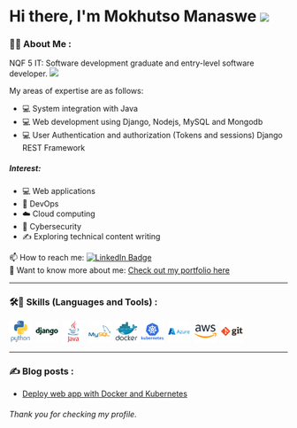 <h1>
    Hi there, I'm Mokhutso Manaswe 
    <img src="https://media.giphy.com/media/hvRJCLFzcasrR4ia7z/giphy.gif" width="30px"/>
</h1>

### :woman_technologist: About Me :
NQF 5 IT: Software development graduate and entry-level software developer.
<img src="https://media.giphy.com/media/WUlplcMpOCEmTGBtBW/giphy.gif" width="30">

My areas of expertise are as follows:
- :computer: System integration with Java
- :computer: Web development using Django, Nodejs, MySQL and Mongodb
- :computer: User Authentication and authorization (Tokens and sessions) Django REST Framework

##### Interest:
- :computer: Web applications
- :bow_and_arrow: DevOps
- :cloud: Cloud computing
- :safety_vest: Cybersecurity
- :writing_hand: Exploring technical content writing


:mailbox: How to reach me: 
[![LinkedIn Badge](https://img.shields.io/badge/LinkedIn-Profile-informational?style=flat&logo=linkedin&logoColor=white&color=0D76A8)](https://www.linkedin.com/in/mokhutso-dev/) <br>
:monocle_face: Want to know more about me: [Check out my portfolio here](https://mokhutso-dev-portfolio.vercel.app/) 

---

### :hammer_and_wrench::briefcase: Skills (Languages and Tools) :
<div>
  <img src="https://github.com/devicons/devicon/blob/master/icons/python/python-original-wordmark.svg" title="Python" alt="Python" width="40" height="40"/>&nbsp;
  <img src="https://github.com/devicons/devicon/blob/master/icons/django/django-plain-wordmark.svg" title="Django" alt="Django" width="40" height="40"/>&nbsp;
  <img src="https://github.com/devicons/devicon/blob/master/icons/java/java-original-wordmark.svg" title="Java" alt="Java" width="40" height="40"/>&nbsp;
  <img src="https://github.com/devicons/devicon/blob/master/icons/mysql/mysql-original-wordmark.svg" title="MySQL"  alt="MySQL" width="40" height="40"/>&nbsp;
  <img src="https://github.com/devicons/devicon/blob/master/icons/docker/docker-original-wordmark.svg" title="Docker" alt="Docker" width="40" height="40"/>&nbsp;
   <img src="https://github.com/devicons/devicon/blob/master/icons/kubernetes/kubernetes-plain-wordmark.svg" title="Kubernetes" alt="Kubernetes" width="40" height="40"/>&nbsp;
   <img src="https://github.com/devicons/devicon/blob/master/icons/azure/azure-original-wordmark.svg" title="Azure" alt="Azure" width="40" height="40"/>&nbsp;
  <img src="https://github.com/devicons/devicon/blob/master/icons/amazonwebservices/amazonwebservices-original-wordmark.svg" title="AWS" alt="AWS" width="40" height="40"/>&nbsp;
  <img src="https://github.com/devicons/devicon/blob/master/icons/git/git-original-wordmark.svg" title="Git" **alt="Git" width="40" height="40"/> 
</div>

<!--
---
### 📌 Pinned repositories
<a href="https://github.com/mokhutso-dev/resturant-django-website">
  <img align="center" style="margin:0.5rem" src="https://github-readme-stats.vercel.app/api/pin/?username=mokhutso-dev&repo=resturant-django-website&title_color=ffffff&text_color=c9cacc&icon_color=4AB197&bg_color=1A2B34" />
</a>  -->
<!--### 
 [![Top Langs](https://github-readme-stats.vercel.app/api/top-langs/?username=mokhutso-dev&layout=compact)](https://github.com/anuraghazra/github-readme-stats) -->

---

### :writing_hand: Blog posts :
-  [Deploy web app with Docker and Kubernetes](https://dev.to/mokhutso-dev/documentation-on-my-success-to-deploy-web-application-to-a-featured-kubernetes-environment-1nlm)

###### Thank you for checking my profile.


